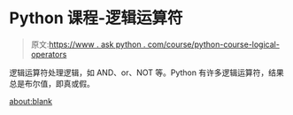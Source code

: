 # Python 课程-逻辑运算符

> 原文:[https://www . ask python . com/course/python-course-logical-operators](https://www.askpython.com/course/python-course-logical-operators)

逻辑运算符处理逻辑，如 AND、or、NOT 等。Python 有许多逻辑运算符，结果总是布尔值，即真或假。

<about:blank>